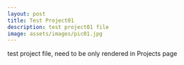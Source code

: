 ```yaml
---
layout: post
title: Test Project01
description: test project01 file
image: assets/images/pic01.jpg
---
```


test project file, need to be only rendered in Projects page
